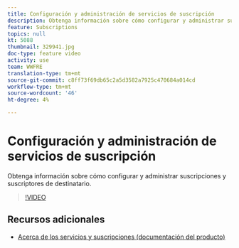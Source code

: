```yaml
---
title: Configuración y administración de servicios de suscripción
description: Obtenga información sobre cómo configurar y administrar suscripciones y suscriptores de destinatario.
feature: Subscriptions
topics: null
kt: 5088
thumbnail: 329941.jpg
doc-type: feature video
activity: use
team: WWFRE
translation-type: tm+mt
source-git-commit: c8ff73f69db65c2a5d3582a7925c470684a014cd
workflow-type: tm+mt
source-wordcount: '46'
ht-degree: 4%

---
```



# Configuración y administración de servicios de suscripción

Obtenga información sobre cómo configurar y administrar suscripciones y suscriptores de destinatario.

>[!VIDEO](https://video.tv.adobe.com/v/329941?quality=12)

## Recursos adicionales

* [Acerca de los servicios y suscripciones (documentación del producto)](https://experienceleague.adobe.com/docs/campaign-classic/using/sending-messages/subscriptions-and-referrals/about-services-and-subscriptions.html)


